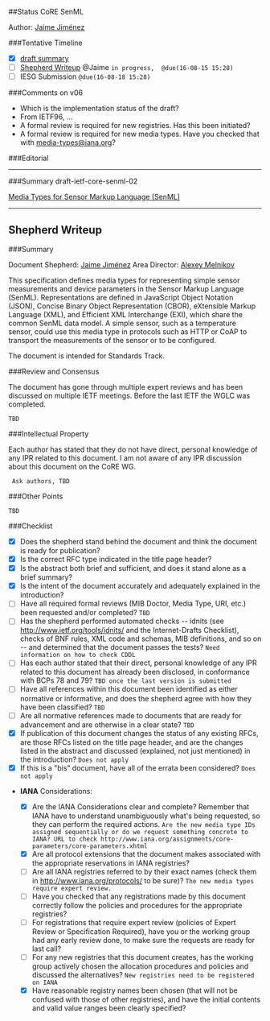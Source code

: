 ##Status CoRE SenML

Author: [Jaime Jiménez](http://jaimejim.github.io/)

###Tentative Timeline
* [x] [draft summary](#summary)
* [ ] [Shepherd Writeup](#shepherd-writeup) @Jaime `in progress,  @due(16-08-15 15:28)`
* [ ] IESG Submission `@due(16-08-18 15:28)`

###Comments on v06
* Which is the implementation status of the draft?
* From IETF96, ...
* A formal review is required for new registries. Has this been initiated?
* A formal review is required for new media types. Have you checked that with media-types@iana.org?


###Editorial



------

<span id="summary"></span>
###Summary draft-ietf-core-senml-02

[Media Types for Sensor Markup Language (SenML)](https://tools.ietf.org/html/draft-ietf-core-senml-02)


----

<span id="shepherd-writeup"></span>
## Shepherd Writeup

###Summary

Document Shepherd: [Jaime Jiménez](jaime.jimenez@ericsson.com)
Area Director: [Alexey Melnikov](aamelnikov@fastmail.fm)

This specification defines media types for representing simple sensor measurements and device parameters in the Sensor Markup Language (SenML).  Representations are defined in JavaScript Object Notation (JSON), Concise Binary Object Representation (CBOR), eXtensible Markup Language (XML), and Efficient XML Interchange (EXI), which share the common SenML data model.  A simple sensor, such as a temperature sensor, could use this media type in protocols such as HTTP or CoAP to transport the measurements of the sensor or to be configured.

The document is intended for Standards Track.

###Review and Consensus

The document has gone through multiple expert reviews and has been discussed on multiple IETF meetings. Before the last IETF the WGLC was completed.

`TBD`

###Intellectual Property

Each author has stated that they do not have direct, personal knowledge of any IPR related to this document. I am not aware of any IPR discussion about this document on the CoRE WG.

` Ask authors, TBD`

###Other Points

`
TBD
`

###Checklist

* [x] Does the shepherd stand behind the document and think the document is ready for publication?
* [x] Is the correct RFC type indicated in the title page header?
* [x] Is the abstract both brief and sufficient, and does it stand alone as a brief summary?
* [x] Is the intent of the document accurately and adequately explained in the introduction?
* [ ] Have all required formal reviews (MIB Doctor, Media Type, URI, etc.) been requested and/or completed? `TBD`
* [ ] Has the shepherd performed automated checks -- idnits (see http://www.ietf.org/tools/idnits/ and the Internet-Drafts Checklist), checks of BNF rules, XML code and schemas, MIB definitions, and so on -- and determined that the document passes the tests? `Need information on how to check CDDL`
* [ ] Has each author stated that their direct, personal knowledge of any IPR related to this document has already been disclosed, in conformance with BCPs 78 and 79? `TBD once the last version is submitted`
* [ ] Have all references within this document been identified as either normative or informative, and does the shepherd agree with how they have been classified? `TBD`
* [ ] Are all normative references made to documents that are ready for advancement and are otherwise in a clear state? `TBD`
* [x] If publication of this document changes the status of any existing RFCs, are those RFCs listed on the title page header, and are the changes listed in the abstract and discussed (explained, not just mentioned) in the introduction? `Does not apply`
* [x] If this is a "bis" document, have all of the errata been considered? `Does not apply`

* **IANA** Considerations:

	* [x] Are the IANA Considerations clear and complete? Remember that IANA have to understand unambiguously what's being requested, so they can perform the required actions. `Are the new media type IDs assigned sequentially or do we request something concrete to IANA? URL to check http://www.iana.org/assignments/core-parameters/core-parameters.xhtml`
	* [x] Are all protocol extensions that the document makes associated with the appropriate reservations in IANA registries?
	* [ ] Are all IANA registries referred to by their exact names (check them in http://www.iana.org/protocols/ to be sure)? `The new media types require expert review.`
	* [ ] Have you checked that any registrations made by this document correctly follow the policies and procedures for the appropriate registries?
	* [ ] For registrations that require expert review (policies of Expert Review or Specification Required), have you or the working group had any early review done, to make sure the requests are ready for last call?
	* [ ] For any new registries that this document creates, has the working group actively chosen the allocation procedures and policies and discussed the alternatives? `New registries need to be registered on IANA`
	* [x]  Have reasonable registry names been chosen (that will not be confused with those of other registries), and have the initial contents and valid value ranges been clearly specified?
